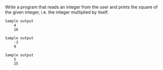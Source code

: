 Write a program that reads an integer from the user and prints the square of the given integer, i.e. the integer multiplied by itself.

    Sample output
        4
        16

    Sample output
        -3
        9

    Sample output
        5
        25